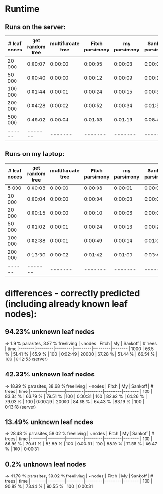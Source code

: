# Runtime
## Runs on the server:
|# leaf nodes| get random tree |multifurcate tree| Fitch parsimony |   my parsimony  |Sankoff parsimony|whole time needed|
|------------|-----------------|-----------------|-----------------|-----------------|-----------------|-----------------|
|   20 000   |     0:00:07     |     0:00:00     |     0:00:05     |     0:00:03     |     0:00:04     |     0:00:20     |
|   50 000   |     0:00:40     |     0:00:00     |     0:00:12     |     0:00:09     |     0:00:13     |     0:01:15     |
|  100 000   |     0:01:44     |     0:00:01     |     0:00:24     |     0:00:15     |     0:00:37     |     0:03:03     |
|  200 000   |     0:04:28     |     0:00:02     |     0:00:52     |     0:00:34     |     0:01:51     |     0:07:53     |
|  500 000   |     0:46:02     |     0:00:04     |     0:01:53     |     0:01:16     |     0:08:40     |     0:58:07     | 
|   ------   |     -------     |     -------     |     -------     |      -------    |     -------     |     -------     |

## Runs on my laptop:
|# leaf nodes|get random tree|multifurcate tree|Fitch parsimony |my parsimony|Sankoff parsimony|whole time needed|
|------------|---------------|-----------------|----------------|------------|-----------------|-----------------|
|    5 000   |    0:00:03    |     0:00:00     |    0:00:03     |   0:00:01  |     0:00:03     |     0:00:10     |
|   10 000   |    0:00:04    |     0:00:00     |    0:00:04     |   0:00:03  |     0:00:04     |     0:00:16     |
|   20 000   |    0:00:15    |     0:00:00     |    0:00:10     |   0:00:06  |     0:00:09     |     0:00:41     |
|   50 000   |    0:01:02    |     0:00:01     |    0:00:24     |   0:00:13  |     0:00:27     |     0:02:09     |
|  100 000   |    0:02:38    |     0:00:01     |    0:00:49     |   0:00:14  |     0:01:08     |     0:04:53     |
|  200 000   |    0:13:30    |     0:00:02     |    0:01:42     |   0:01:00  |     0:03:42     |     0:20:10     |
|  ------    |    -------    |     -------     |    -------     |   -------  |     -------     |     -------     |

# differences - correctly predicted (including already known leaf nodes):
## 94.23% unknown leaf nodes
=> 1.9 % parasites, 3.87 % freeliving
| ~nodes |  Fitch  |   My    | Sankoff | # trees | time
|--------|---------|---------|---------|---------|--------
|   1000 | 66.5  % | 51.41 % | 65.9  % |    100  | 0:02:49
|  20000 | 67.28 % | 51.44 % | 66.54 % |    100  | 0:12:53 (server)

## 42.33% unknown leaf nodes
=> 18.99 % parasites, 38.68 % freeliving
| ~nodes |  Fitch  |    My   | Sankoff | # trees | time
|--------|---------|---------|---------|---------|--------
|    100 | 83.34 % | 63.79 % | 79.51 % |    100  | 0:00:31
|    100 | 82.62 % | 64.26 % | 79.03 % |    100  | 0:00:29
|  20000 | 84.68 % | 64.43 % | 83.19 % |    100  | 0:13:18 (server)

## 13.49% unknown leaf nodes
=> 28.48 % parasites, 58.02 % freeliving
| ~nodes |  Fitch  |    My   | Sankoff | # trees | time
|--------|---------|---------|---------|---------|--------
|    100 | 86.96 % | 70.91 % | 82.89 % |    100  | 0:00:31
|    100 | 88.19 % | 71.55 % | 86.47 % |    100  | 0:00:31

## 0.2% unknown leaf nodes
=> 41.78 % parasites, 58.02 % freeliving
| ~nodes |  Fitch  |    My   | Sankoff | # trees | time
|--------|---------|---------|---------|---------|--------
|    100 | 90.89 % | 73.94 % | 90.55 % |    100  | 0:00:31